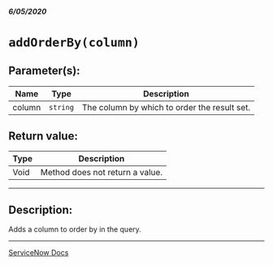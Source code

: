 ##### 6/05/2020
# `addOrderBy(column)`
## Parameter(s):
| Name | Type | Description |
|---|---|---|
| column | `string` | The column by which to order the result set. |

## Return value:
| Type | Description |
|---|---|
| Void | Method does not return a value. |

---

## Description:
Adds a column to order by in the query.

---

[ServiceNow Docs](https://developer.servicenow.com/dev.do#!/reference/api/newyork/client/c_GlideRecordClientSideV3API#r_GRCS3-addOrderBy_S)